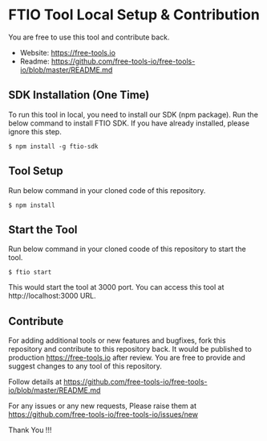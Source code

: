 # FTIO Tool Local Setup & Contribution

You are free to use this tool and contribute back.
* Website: https://free-tools.io
* Readme: https://github.com/free-tools-io/free-tools-io/blob/master/README.md

## SDK Installation (One Time)
To run this tool in local, you need to install our SDK (npm package). Run the below command to install FTIO SDK. If you have already installed, please ignore this step.

```
$ npm install -g ftio-sdk
```

## Tool Setup

Run below command in your cloned code of this repository.

```
$ npm install
```

## Start the Tool

Run below command in your cloned coode of this repository to start the tool.

```
$ ftio start
```

This would start the tool at 3000 port. You can access this tool at http://localhost:3000 URL.

## Contribute

For adding additional tools or new features and bugfixes, fork this repository and contribute to this repository back. It would be published to production https://free-tools.io after review. You are free to provide and suggest changes to any tool of this repository.

Follow details at https://github.com/free-tools-io/free-tools-io/blob/master/README.md

For any issues or any new requests, Please raise them at https://github.com/free-tools-io/free-tools-io/issues/new

Thank You !!!